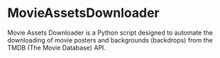 # MovieAssetsDownloader
Movie Assets Downloader is a Python script designed to automate the downloading of movie posters and backgrounds (backdrops) from the TMDB (The Movie Database) API.
